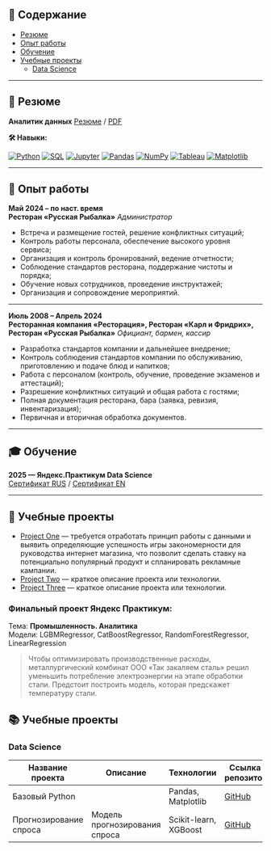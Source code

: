 ## 📑 Содержание
- [Резюме](#-резюме)
- [Опыт работы](#-опыт-работы)
- [Обучение](#-обучение)
- [Учебные проекты](#-учебные-проекты)
    - [Data Science](#data-science)

---

## 📝 Резюме

**Аналитик данных** [Резюме](https://hh.ru/resume/5dbef2feff0f2c3e440039ed1f626d49334c44) / [PDF](https://github.com/aleks-vinogradov/aleks-vinogradov/blob/main/Резюме.pdf)

**🛠️ Навыки:**

[![Python](https://img.shields.io/badge/-Python-3776AB?style=flat-square&logo=python&logoColor=white)](https://www.python.org/)
[![SQL](https://img.shields.io/badge/-SQL-4479A1?style=flat-square&logo=postgresql&logoColor=white)]()
[![Jupyter](https://img.shields.io/badge/-Jupyter-F37626?style=flat-square&logo=jupyter&logoColor=white)](https://jupyter.org/)
[![Pandas](https://img.shields.io/badge/-Pandas-150458?style=flat-square&logo=pandas&logoColor=white)]()
[![NumPy](https://img.shields.io/badge/-NumPy-013243?style=flat-square&logo=numpy&logoColor=white)]()
[![Tableau](https://img.shields.io/badge/-Tableau-E97627?style=flat-square&logo=tableau&logoColor=white)](https://www.tableau.com/)
[![Matplotlib](https://img.shields.io/badge/-Matplotlib-11557C?style=flat-square&logo=matplotlib&logoColor=white)]()

---

## 💼 Опыт работы

**Май 2024 – по наст. время**  
**Ресторан «Русская Рыбалка»**
*Администратор*

- Встреча и размещение гостей, решение конфликтных ситуаций;
- Контроль работы персонала, обеспечение высокого уровня сервиса;
- Организация и контроль бронирований, ведение отчетности;
- Соблюдение стандартов ресторана, поддержание чистоты и порядка;
- Обучение новых сотрудников, проведение инструктажей;
- Организация и сопровождение мероприятий.
---
**Июль 2008 – Апрель 2024**  
**Ресторанная компания «Ресторация», Ресторан «Карл и Фридрих», Ресторан «Русская Рыбалка»**
*Официант, бармен, кассир*

- Разработка стандартов компании и дальнейшее внедрение;
- Контроль соблюдения стандартов компании по обслуживанию, приготовлению и подаче блюд и напитков;
- Работа с персоналом (контроль, обучение, проведение экзаменов и аттестаций);
- Разрешение конфликтных ситуаций и общая работа с гостями;
- Полная документация ресторана, бара (заявка, ревизия, инвентаризация);
- Первичная и вторичная обработка документов.

---

## 🎓 Обучение

**2025 — Яндекс.Практикум Data Science**  
[Сертификат RUS](https://github.com/aleks-vinogradov/aleks-vinogradov/blob/main/Сертификат_RU_Виноградов_2025-9011-006.pdf) / [Сертификат EN](https://github.com/aleks-vinogradov/aleks-vinogradov/blob/main/Сertificate_ENG_Виноградов_2025-9011-006.pdf)

---

## 🚀 Учебные проекты


- [Project One](https://github.com/aleks-vinogradov/Assembly-project-1) — требуется отработать принцип работы с данными и выявить определяющие успешность игры закономерности для руководства интернет магазина, что позволит сделать ставку на потенциально популярный продукт и спланировать рекламные кампании.
- [Project Two](https://github.com/aleks-vinogradov/project-two) — краткое описание проекта или технологии.
- [Project Three](https://github.com/aleks-vinogradov/project-three) — краткое описание проекта или технологии.
  
### Финальный проект Яндекс Практикум:  
Тема: **Промышленность. Аналитика**  
Модели: LGBMRegressor, CatBoostRegressor, RandomForestRegressor, LinearRegression

> Чтобы оптимизировать производственные расходы, металлургический комбинат ООО «Так закаляем сталь» решил уменьшить потребление электроэнергии на этапе обработки стали. Предстоит построить модель, которая предскажет температуру стали.

## 📚 Учебные проекты

### Data Science
| Название проекта             | Описание                           | Технологии               | Ссылка на репозиторий                          |
|-----------------------------|----------------------------------|-------------------------|-----------------------------------------------|
| Базовый Python              |                                  | Pandas, Matplotlib       | [GitHub](https://github.com/username/sales)  |
| Прогнозирование спроса      | Модель прогнозирования спроса    | Scikit-learn, XGBoost    | [GitHub](https://github.com/username/demand) |
